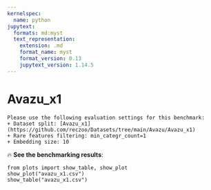 ```yaml
---
kernelspec:
  name: python
jupytext:
  formats: md:myst
  text_representation:
    extension: .md
    format_name: myst
    format_version: 0.13
    jupytext_version: 1.14.5
---
```


# Avazu_x1

```{note}
Please use the following evaluation settings for this benchmark:
+ Dataset split: [Avazu_x1](https://github.com/reczoo/Datasets/tree/main/Avazu/Avazu_x1)
+ Rare features filtering: min_categr_count=1
+ Embedding size: 10
```

🔥 **See the benchmarking results**:

```{code-cell}
from plots import show_table, show_plot
show_plot("avazu_x1.csv")
show_table("avazu_x1.csv")
```

